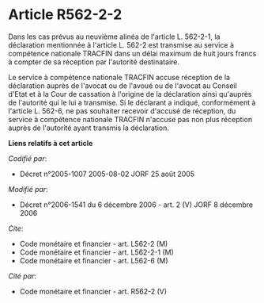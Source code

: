 # Article R562-2-2

Dans les cas prévus au neuvième alinéa de l'article L. 562-2-1, la déclaration mentionnée à l'article L. 562-2 est transmise
au service à compétence nationale TRACFIN dans un délai maximum de huit jours francs à compter de sa réception par l'autorité
destinataire.

Le service à compétence nationale TRACFIN accuse réception de la déclaration auprès de l'avocat ou de l'avoué ou de l'avocat
au Conseil d'Etat et à la Cour de cassation à l'origine de la déclaration ainsi qu'auprès de l'autorité qui le lui a
transmise. Si le déclarant a indiqué, conformément à l'article L. 562-6, ne pas souhaiter recevoir d'accusé de réception, du
service à compétence nationale TRACFIN n'accuse pas non plus réception auprès de l'autorité ayant transmis la déclaration.

**Liens relatifs à cet article**

_Codifié par_:

  - Décret n°2005-1007 2005-08-02 JORF 25 août 2005

_Modifié par_:

  - Décret n°2006-1541 du 6 décembre 2006 - art. 2 (V) JORF 8 décembre 2006

_Cite_:

  - Code monétaire et financier - art. L562-2 (M)
  - Code monétaire et financier - art. L562-2-1 (M)
  - Code monétaire et financier - art. L562-6 (M)

_Cité par_:

  - Code monétaire et financier - art. R562-2 (V)
